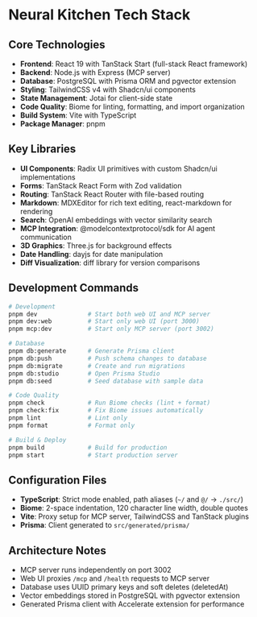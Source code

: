 # Neural Kitchen Tech Stack

## Core Technologies

- **Frontend**: React 19 with TanStack Start (full-stack React framework)
- **Backend**: Node.js with Express (MCP server)
- **Database**: PostgreSQL with Prisma ORM and pgvector extension
- **Styling**: TailwindCSS v4 with Shadcn/ui components
- **State Management**: Jotai for client-side state
- **Code Quality**: Biome for linting, formatting, and import organization
- **Build System**: Vite with TypeScript
- **Package Manager**: pnpm

## Key Libraries

- **UI Components**: Radix UI primitives with custom Shadcn/ui implementations
- **Forms**: TanStack React Form with Zod validation
- **Routing**: TanStack React Router with file-based routing
- **Markdown**: MDXEditor for rich text editing, react-markdown for rendering
- **Search**: OpenAI embeddings with vector similarity search
- **MCP Integration**: @modelcontextprotocol/sdk for AI agent communication
- **3D Graphics**: Three.js for background effects
- **Date Handling**: dayjs for date manipulation
- **Diff Visualization**: diff library for version comparisons

## Development Commands

```bash
# Development
pnpm dev              # Start both web UI and MCP server
pnpm dev:web          # Start only web UI (port 3000)
pnpm mcp:dev          # Start only MCP server (port 3002)

# Database
pnpm db:generate      # Generate Prisma client
pnpm db:push          # Push schema changes to database
pnpm db:migrate       # Create and run migrations
pnpm db:studio        # Open Prisma Studio
pnpm db:seed          # Seed database with sample data

# Code Quality
pnpm check            # Run Biome checks (lint + format)
pnpm check:fix        # Fix Biome issues automatically
pnpm lint             # Lint only
pnpm format           # Format only

# Build & Deploy
pnpm build            # Build for production
pnpm start            # Start production server
```

## Configuration Files

- **TypeScript**: Strict mode enabled, path aliases (`~/` and `@/` → `./src/`)
- **Biome**: 2-space indentation, 120 character line width, double quotes
- **Vite**: Proxy setup for MCP server, TailwindCSS and TanStack plugins
- **Prisma**: Client generated to `src/generated/prisma/`

## Architecture Notes

- MCP server runs independently on port 3002
- Web UI proxies `/mcp` and `/health` requests to MCP server
- Database uses UUID primary keys and soft deletes (deletedAt)
- Vector embeddings stored in PostgreSQL with pgvector extension
- Generated Prisma client with Accelerate extension for performance